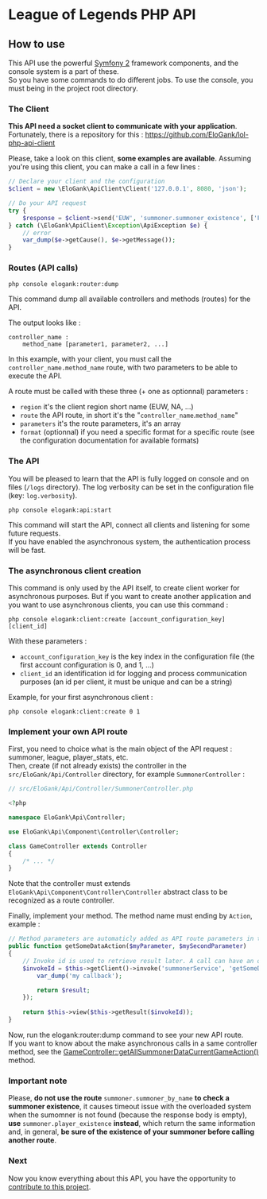 League of Legends PHP API
=========================

## How to use

This API use the powerful [Symfony 2](http://symfony.com/) framework components, and the console system is a part of these.  
So you have some commands to do different jobs. To use the console, you must being in the project root directory.

### The Client

**This API need a socket client to communicate with your application**. Fortunately, there is a repository for this : https://github.com/EloGank/lol-php-api-client

Please, take a look on this client, **some examples are available**.
Assuming you're using this client, you can make a call in a few lines :

``` php
// Declare your client and the configuration
$client = new \EloGank\ApiClient\Client('127.0.0.1', 8080, 'json');

// Do your API request
try {
    $response = $client->send('EUW', 'summoner.summoner_existence', ['Foobar']);
} catch (\EloGank\ApiClient\Exception\ApiException $e) {
    // error
    var_dump($e->getCause(), $e->getMessage());
}
```

### Routes (API calls)

    php console elogank:router:dump
    
This command dump all available controllers and methods (routes) for the API.

The output looks like :

    controller_name :
        method_name [parameter1, parameter2, ...]
        
In this example, with your client, you must call the `controller_name.method_name` route, with two parameters to be able to execute the API.

A route must be called with these three (+ one as optionnal) parameters :

* `region` it's the client region short name (EUW, NA, ...)
* `route` the API route, in short it's the "`controller_name`.`method_name`"
* `parameters` it's the route parameters, it's an array
* `format` (optionnal) if you need a specific format for a specific route (see the configuration documentation for available formats)

### The API

You will be pleased to learn that the API is fully logged on console and on files (`/logs` directory). The log verbosity can be set in the configuration file (key: `log.verbosity`).

    php console elogank:api:start

This command will start the API, connect all clients and listening for some future requests.  
If you have enabled the asynchronous system, the authentication process will be fast.

### The asynchronous client creation

This command is only used by the API itself, to create client worker for asynchronous purposes. But if you want to create another application and you want to use asynchronous clients, you can use this command :

    php console elogank:client:create [account_configuration_key] [client_id]
    
With these parameters :
* `account_configuration_key` is the key index in the configuration file (the first account configuration is 0, and 1, ...)
* `client_id` an identification id for logging and process communication purposes (an id per client, it must be unique and can be a string)

Example, for your first asynchronous client :

    php console elogank:client:create 0 1
    
### Implement your own API route

First, you need to choice what is the main object of the API request : summoner, league, player_stats, etc.  
Then, create (if not already exists) the controller in the `src/EloGank/Api/Controller` directory, for example `SummonerController` :

``` php
// src/EloGank/Api/Controller/SummonerController.php

<?php

namespace EloGank\Api\Controller;

use EloGank\Api\Component\Controller\Controller;

class GameController extends Controller
{
    /* ... */
}
```

Note that the controller must extends `EloGank\Api\Component\Controller\Controller` abstract class to be recognized as a route controller.

Finally, implement your method. The method name must ending by `Action`, example :

``` php
// Method parameters are automaticly added as API route parameters in the "elogank:router:dump" command
public function getSomeDataAction($myParameter, $mySecondParameter)
{
    // Invoke id is used to retrieve result later. A call can have an optionnal callback to format/process the call result
    $invokeId = $this->getClient()->invoke('summonerService', 'getSomeData', [$myParameter, $mySecondParameter], function ($result) {
        var_dump('my callback');

        return $result;
    });
    
    return $this->view($this->getResult($invokeId));
}
```

Now, run the elogank:router:dump command to see your new API route.  
If you want to know about the make asynchronous calls in a same controller method, see the [GameController::getAllSummonerDataCurrentGameAction()](../src/EloGank/Api/Controller/GameController.php) method.

### Important note

Please, **do not use the route** `summoner.summoner_by_name` **to check a summoner existence**, it causes timeout issue with the overloaded system when the sumomner is not found (because the response body is empty), **use** `summoner.player_existence` **instead**, which return the same information and, in general, **be sure of the existence of your summoner before calling another route**.
    
### Next

Now you know everything about this API, you have the opportunity to [contribute to this project](./contribute.md).